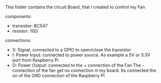 This folder contains the circuit Board, that i created to control my Fan

components:
* transistor: BC547
* resistor: 10Ω

connections:
* S: Signal, connected to a GPIO to open/close the transistor
* I: Power Input: connected to power source. As example a 5V or 3.3V port from Raspberry Pi
* O: Power Output: connected to the + connection of the Fan
The - connection of the fan get no connection in my board. Its connected the on of the GRD connection of the Raspberry Pi
